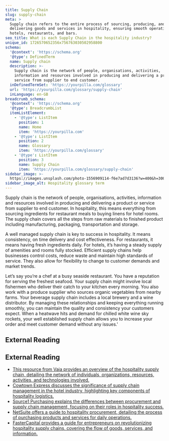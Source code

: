 ```yaml
---
title: Supply Chain
slug: supply-chain
meta: >
  Supply chain refers to the entire process of sourcing, producing, and
  delivering goods and services in hospitality, ensuring smooth operations in
  hotels, restaurants, and bars.
seo_title: What is each Supply Chain in the hospitality industry?
unique_id: 1726570652356x756763030502958800
schema:
  '@context': 'https://schema.org'
  '@type': DefinedTerm
  name: Supply chain
  description: >-
    Supply chain is the network of people, organisations, activities,
    information and resources involved in producing and delivering a product or
    service from supplier to end customer.
  inDefinedTermSet: 'https://yourpilla.com/glossary'
  url: 'https://yourpilla.com/glossary/supply-chain'
  inLanguage: en-GB
breadcrumb_schema:
  '@context': 'https://schema.org'
  '@type': BreadcrumbList
  itemListElement:
    - '@type': ListItem
      position: 1
      name: Home
      item: 'https://yourpilla.com'
    - '@type': ListItem
      position: 2
      name: Glossary
      item: 'https://yourpilla.com/glossary'
    - '@type': ListItem
      position: 3
      name: Supply Chain
      item: 'https://yourpilla.com/glossary/supply-chain'
sidebar_image: >-
  https://images.unsplash.com/photo-1556909114-f6e7ad7d3136?w=400&h=300&fit=crop&auto=format
sidebar_image_alt: Hospitality glossary term
---
```


Supply chain is the network of people, organisations, activities, information and resources involved in producing and delivering a product or service from supplier to end customer. In hospitality, this means everything from sourcing ingredients for restaurant meals to buying linens for hotel rooms. The supply chain covers all the steps from raw materials to finished product including manufacturing, packaging, transportation and storage.

A well managed supply chain is key to success in hospitality. It means consistency, on time delivery and cost effectiveness. For restaurants, it means having fresh ingredients daily. For hotels, it’s having a steady supply of amenities and rooms fully stocked. Efficient supply chains help businesses control costs, reduce waste and maintain high standards of service. They also allow for flexibility to change to customer demands and market trends.

Let’s say you’re a chef at a busy seaside restaurant. You have a reputation for serving the freshest seafood. Your supply chain might involve local fishermen who deliver their catch to your kitchen every morning. You also work with a produce supplier who sources organic vegetables from nearby farms. Your beverage supply chain includes a local brewery and a wine distributor. By managing these relationships and keeping everything running smoothly, you can maintain the quality and consistency your customers expect. When a heatwave hits and demand for chilled white wine sky rockets, your well established supply chain allows you to increase your order and meet customer demand without any issues.'

## External Reading



## External Reading

*   [This resource from Vaia provides an overview of the hospitality supply chain, detailing the network of individuals, organizations, resources, activities, and technologies involved.](https://www.vaia.com/en-us/explanations/hospitality-and-tourism/hospitality-supply-chain/)
*   [Cowtown Express discusses the significance of supply chain management in the hotel industry, highlighting key components of hospitality logistics.](https://cowtownexpress.com/blog/significance-of-supply-chain-management-in-the-hotel-industry-hospitality-logistics-guide)
*   [Source1 Purchasing explains the differences between procurement and supply chain management, focusing on their roles in hospitality success.](https://source1purchasing.com/blog/procurement-and-supply-chain-navigating-the-key-differences-for-hospitality-success/)
*   [NetSuite offers a guide to hospitality procurement, detailing the process of purchasing products and services for daily operations.](https://www.netsuite.com/portal/resource/articles/accounting/hospitality-procurement.shtml)
*   [FasterCapital provides a guide for entrepreneurs on revolutionizing hospitality supply chains, covering the flow of goods, services, and information.](https://fastercapital.com/content/Hospitality-and-tourism-supply-chain-management-Revolutionizing-Hospitality-Supply-Chains--A-Guide-for-Entrepreneurs.html)
